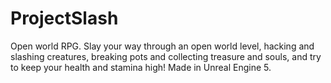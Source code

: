 # ProjectSlash
Open world RPG. Slay your way through an open world level, hacking and slashing creatures, breaking pots and collecting treasure and souls, and try to keep your health and stamina high! Made in Unreal Engine 5.
